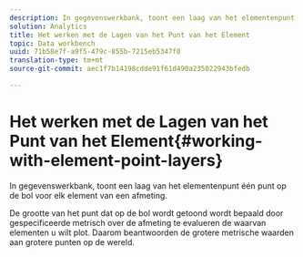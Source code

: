 ```yaml
---
description: In gegevenswerkbank, toont een laag van het elementenpunt één punt op de bol voor elk element van een afmeting.
solution: Analytics
title: Het werken met de Lagen van het Punt van het Element
topic: Data workbench
uuid: 71b58e7f-a9f5-479c-855b-7215eb5347f0
translation-type: tm+mt
source-git-commit: aec1f7b14198cdde91f61d490a235022943bfedb

---
```



# Het werken met de Lagen van het Punt van het Element{#working-with-element-point-layers}

In gegevenswerkbank, toont een laag van het elementenpunt één punt op de bol voor elk element van een afmeting.

De grootte van het punt dat op de bol wordt getoond wordt bepaald door gespecificeerde metrisch over de afmeting te evalueren de waarvan elementen u wilt plot. Daarom beantwoorden de grotere metrische waarden aan grotere punten op de wereld.
